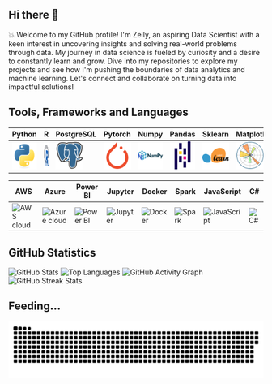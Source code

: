 ## Hi there 👋

:boom: Welcome to my GitHub profile! I'm Zelly, an aspiring Data Scientist with a keen interest in uncovering insights and solving real-world problems through data. My journey in data science is fueled by curiosity and a desire to constantly learn and grow. Dive into my repositories to explore my projects and see how I'm pushing the boundaries of data analytics and machine learning. Let's connect and collaborate on turning data into impactful solutions!

## Tools, Frameworks and Languages

| Python | R  | PostgreSQL | Pytorch | Numpy | Pandas | Sklearn | Matplotlib |   
|---------|-------|--------|---------|----------|----------|----------|-----|
|  <img src="https://github.com/devicons/devicon/blob/master/icons/python/python-original.svg" title="Python"  alt="Python" width="55" height="55"/> |  <img src="https://github.com/devicons/devicon/blob/master/icons/r/r-original.svg" title="R" alt="R" width="55" height="55"/> |   <img src="https://github.com/devicons/devicon/blob/master/icons/postgresql/postgresql-original.svg" title="Postgres" alt="Postgres" width="55" height="55"/>  | <img src="https://github.com/devicons/devicon/blob/master/icons/pytorch/pytorch-original.svg" title="Pytorch"  alt="Pytorch" width="55" height="55"/>| <img src="https://github.com/devicons/devicon/blob/master/icons/numpy/numpy-original-wordmark.svg" title="Numpy" alt="Numpy" width="55" height="55"/>|  <img src="https://github.com/devicons/devicon/blob/master/icons/pandas/pandas-original.svg" title="Pandas" alt="Pandas" width="55" height="55"/>|  <img src="https://github.com/devicons/devicon/blob/master/icons/scikitlearn/scikitlearn-original.svg" title="sklearn" alt="sklearn" width="55" height="55"/>|  <img src="https://github.com/devicons/devicon/blob/master/icons/matplotlib/matplotlib-original.svg" title="mpl" alt="mpl" width="55" height="55"/>| 


| AWS | Azure | Power BI | Jupyter | Docker | Spark | JavaScript | C# |
|-----------|-------------|----------|---------|--------|-------|------------|----|
| <img src="https://user-images.githubusercontent.com/25181517/183896132-54262f2e-6d98-41e3-8888-e40ab5a17326.png" title="AWS cloud" alt="AWS cloud" width="55" height="55"/> | <img src="https://user-images.githubusercontent.com/25181517/183911544-95ad6ba7-09bf-4040-ac44-0adafedb9616.png" title="Azure cloud" alt="Azure cloud" width="55" height="55" style="background-color: transparent;"/> | <img src="https://img.icons8.com/color/48/000000/power-bi.png" title="Power BI" alt="Power BI" width="55" height="55" style="background-color: transparent;"/>| <img src="https://cdn.jsdelivr.net/gh/devicons/devicon/icons/jupyter/jupyter-original-wordmark.svg" title="Jupyter" alt="Jupyter" width="55" height="55"/> | <img src="https://cdn.jsdelivr.net/gh/devicons/devicon/icons/docker/docker-original.svg" title="Docker" alt="Docker" width="55" height="55"/> | <img src="https://cdn.jsdelivr.net/gh/devicons/devicon/icons/apachespark/apachespark-original-wordmark.svg" title="Spark" alt="Spark" width="55" height="55"/> | <img src="https://cdn.jsdelivr.net/gh/devicons/devicon/icons/javascript/javascript-original.svg" title="JavaScript" alt="JavaScript" width="55" height="55"/> | <img src="https://cdn.jsdelivr.net/gh/devicons/devicon/icons/csharp/csharp-original.svg" title="C#" alt="C#" width="55" height="55"/> |



## GitHub Statistics
<div>
      <img height="175em" src="https://github-readme-stats.vercel.app/api?username=zellyirigon&show_icons=true&theme=radical" alt="GitHub Stats">
      <img height="175em" src="https://github-readme-stats.vercel.app/api/top-langs/?username=zellyirigon&layout=compact&langs_count=8&theme=radical&v=1" alt="Top Languages">
      <img height="147em" src="https://github-readme-activity-graph.vercel.app/graph?username=zellyirigon&theme=github" alt="GitHub Activity Graph">
      <img height="147em" src="https://github-readme-streak-stats.herokuapp.com/?user=zellyirigon&theme=radical" alt="GitHub Streak Stats">
</div>



## Feeding...
![Snake animation](https://raw.githubusercontent.com/zellyirigon/zellyirigon/output/github-contribution-grid-snake-dark.svg)


